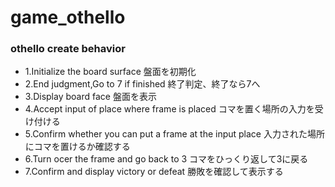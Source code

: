 # game_othello

### othello create behavior
- 1.Initialize the board surface  盤面を初期化
- 2.End judgment,Go to 7 if finished  終了判定、終了なら7へ
- 3.Display board face  盤面を表示
- 4.Accept input of place where frame is placed  コマを置く場所の入力を受け付ける
- 5.Confirm whether you can put a  frame at the input place  入力された場所にコマを置けるか確認する
- 6.Turn ocer the frame and go back to 3  コマをひっくり返して3に戻る
- 7.Confirm and display victory or defeat  勝敗を確認して表示する
